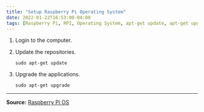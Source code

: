 ```yaml
---
title: "Setup Raspberry Pi Operating System"
date: 2022-01-22T16:53:00-04:00
tags: [Raspberry Pi, RPI, Operating System, apt-get update, apt-get upgrade]
---
```

1. Login to the computer.

1. Update the repositories.

   ```
   sudo apt-get update
   ```

1. Upgrade the applications.

   ```
   sudo apt-get upgrade
   ```

---
**Source:** [Raspberry Pi OS](https://www.raspberrypi.com/software/)